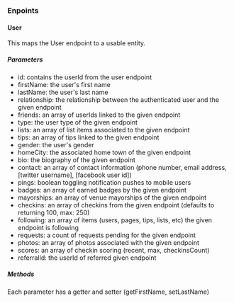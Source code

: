 ### Enpoints

#### User
This maps the User endpoint to a usable entity.

##### Parameters
- id: contains the userId from the user endpoint
- firstName: the user's first name
- lastName: the user's last name
- relationship: the relationship between the authenticated user and the given endpoint
- friends: an array of userIds linked to the given endpoint
- type: the user type of the given endpoint
- lists: an array of list items associated to the given endpoint
- tips: an array of tips linked to the given endpoint
- gender: the user's gender
- homeCity: the associated home town of the given endpoint
- bio: the biography of the given endpoint
- contact: an array of contact information (phone number, email address, [twitter username], [facebook user id])
- pings: boolean toggling notification pushes to mobile users
- badges: an array of earned badges by the given endpoint
- mayorships: an array of venue mayorships of the given endpoint
- checkins: an array of checkins from the given endpoint (defaults to returning 100, max: 250)
- following: an array of items (users, pages, tips, lists, etc) the given endpoint is following
- requests: a count of requests pending for the given endpoint
- photos: an array of photos associated with the given endpoint
- scores: an array of checkin scoring (recent, max, checkinsCount)
- referralId: the userId of referred given endpoint

##### Methods
Each parameter has a getter and setter (getFirstName, setLastName)
